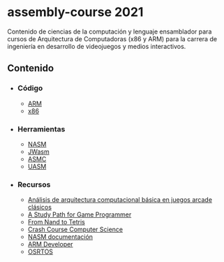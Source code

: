 # assembly-course 2021
Contenido de ciencias de la computación y lenguaje ensamblador para cursos de Arquitectura de Computadoras (x86 y ARM) para la carrera de ingeniería en desarrollo de videojuegos y medios interactivos.
## Contenido
- ### Código
    - [ARM](https://github.com/AlainPlusPlus/assembly-course/tree/main/code/ARM)
    - [x86](https://github.com/AlainPlusPlus/assembly-course/tree/main/code/x86)
- ### Herramientas
    - [NASM](https://github.com/netwide-assembler/nasm)
    - [JWasm](https://github.com/JWasm/JWasm)
    - [ASMC](https://github.com/nidud/asmc)
    - [UASM](http://www.terraspace.co.uk/uasm.html)
- ### Recursos 
    - [Análisis de arquitectura computacional básica en juegos arcade clásicos](https://www.youtube.com/watch?v=XfR9cRLOvvU)
    - [A Study Path for Game Programmer](https://miloyip.github.io/game-programmer)
    - [From Nand to Tetris](https://www.nand2tetris.org/)
    - [Crash Course Computer Science](https://www.youtube.com/watch?v=O5nskjZ_GoI&list=RDCMUCX6b17PVsYBQ0ip5gyeme-Q)
    - [NASM documentación](https://www.nasm.us/xdoc/2.15.05/html/nasmdoc0.html)
    - [ARM Developer](https://developer.arm.com/documentation/)
    - [OSRTOS](https://www.osrtos.com/)
